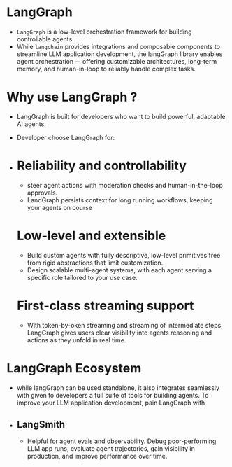 # LangGraph
 -  `LangGraph` is a low-level orchestration framework for building controllable agents. 
 -  While `langchain` provides integrations and composable components to streamline LLM application development, the langGraph library enables agent orchestration -- offering customizable architectures, long-term memory, and human-in-loop to reliably handle complex tasks.
 
 # Why use LangGraph ?
  - LangGraph is built for developers who want to build powerful, adaptable AI agents.
  - Developer choose LangGraph for:

  - # Reliability and controllability
    - steer agent actions with moderation checks and human-in-the-loop approvals.
    - LandGraph persists context for long running workflows, keeping your agents on course

    # Low-level and extensible
    - Build custom agents with fully descriptive, low-level primitives free from rigid abstractions that limit customization.
    - Design scalable multi-agent systems, with each agent serving a specific role tailored to your use case.

    # First-class streaming support
     - With token-by-oken streaming and streaming of intermediate steps, LangGraph gives users clear visibility into agents reasoning and actions as they unfold in real time.


# LangGraph Ecosystem
 - while langGraph can be used standalone, it also integrates seamlessly with given to developers a full suite of tools for building agents. To improve your LLM application development, pain LangGraph with
 - ## LangSmith 
    - Helpful for agent evals and observability. Debug poor-performing LLM app runs, evaluate agent trajectories, gain visibility in production, and improve performance over time.
